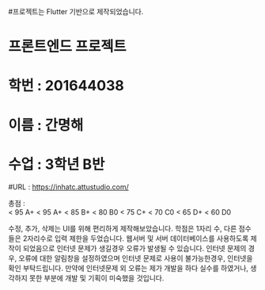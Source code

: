 #프로젝트는 Flutter 기반으로 제작되었습니다.
# 프론트엔드 프로젝트
# 학번 : 201644038
# 이름 : 간명해
# 수업 : 3학년 B반
#URL : https://inhatc.attustudio.com/



총점 :  
< 95 A+
< 95 A+
< 85 B+
< 80 B0
< 75 C+
< 70 C0
< 65 D+
< 60 D0

수정, 추가, 삭제는 UI를 위해 편리하게 제작해보았습니다.
학점은 1자리 수, 다른 점수들은 2자리수로 입력 제한을 두었습니다.
웹서버 및 서버 데이터베이스를 사용하도록 제작이 되었음으로 인터넷 문제가 생길경우 오류가 발생될 수 있습니다.
인터넷 문제의 경우, 오류에 대한 알림창을 설정하였으며 인터넷 문제로 사용이 불가능한경우, 인터넷을 확인 부탁드립니다.
만약에 인터넷문제 외 오류는 제가 개발을 하다 실수를 하였거나, 생각하지 못한 부분에 개발 및 기획이 미숙했을 것입니다.


